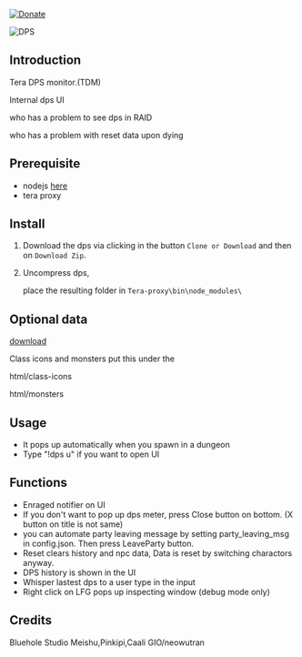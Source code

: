 [![Donate](https://img.shields.io/badge/Donate-PayPal-ff69b4.svg)](https://www.paypal.com/cgi-bin/webscr?cmd=_s-xclick&hosted_button_id=C6BU555NMQJD6)

![DPS](https://image.ibb.co/mpSFny/dps.jpg)

## Introduction

Tera DPS monitor.(TDM)

Internal dps UI

who has a problem to see dps in RAID

who has a problem with reset data upon dying

## Prerequisite

- nodejs  [here](https://nodejs.org/en/)
- tera proxy

## Install

1. Download the dps via clicking in the button `Clone or Download` and then on `Download Zip`.

2. Uncompress dps,

   place the resulting folder in `Tera-proxy\bin\node_modules\`

## Optional data

   [download](https://github.com/neowutran/TeraDpsMeterData )

   Class icons and monsters put this under the

   html/class-icons

   html/monsters

## Usage

- It pops up automatically when you spawn in a dungeon
- Type "!dps u" if you want to open UI

## Functions

- Enraged notifier on UI
- If you don't want to pop up dps meter, press Close button on bottom. (X button on title is not same)
- you can automate party leaving message by setting party_leaving_msg in config.json. Then press LeaveParty button.
- Reset clears history and npc data, Data is reset by switching charactors anyway.
- DPS history is shown in the UI
- Whisper lastest dps to a user type in the input
- Right click on LFG pops up inspecting window (debug mode only)

## Credits

Bluehole Studio
Meishu,Pinkipi,Caali
GIO/neowutran
